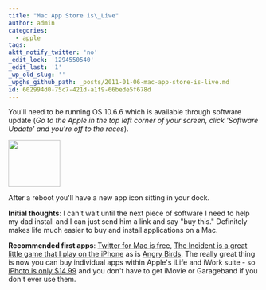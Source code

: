 ```yaml
---
title: "Mac App Store is\_Live"
author: admin
categories:
  - apple
tags: 
aktt_notify_twitter: 'no'
_edit_lock: '1294550540'
_edit_last: '1'
_wp_old_slug: ''
_wpghs_github_path: _posts/2011-01-06-mac-app-store-is-live.md
id: 602994d0-75c7-421d-a1f9-66bede5f678d
---
```

<p>You'll need to be running OS 10.6.6 which is available through software update (<em>Go to the Apple in the top left corner of your screen, click 'Software Update' and you're off to the races</em>).</p>
<p><img src="https://chrisenns.com/wp-content/uploads/2011/01/Appstore-Icon.png" alt="" title="App store Icon" width="104" height="94" class="aligncenter size-full wp-image-19324" /></p>
<p>After a reboot you'll have a new app icon sitting in your dock.</p>
<p><strong>Initial thoughts</strong>: I can't wait until the next piece of software I need to help my dad install and I can just send him a link and say "buy this."  Definitely makes life much easier to buy and install applications on a Mac.</p>
<p><strong>Recommended first apps</strong>: <a href="http://itunes.apple.com/ca/app/twitter/id409789998?mt=12">Twitter for Mac is free</a>, <a href="http://itunes.apple.com/ca/app/the-incident/id408679233?mt=12">The Incident is a great little game that I play on the iPhone</a> as is <a href="http://itunes.apple.com/ca/app/angry-birds/id403961173?mt=12">Angry Birds</a>.  The really great thing is now you can buy individual apps within Apple's iLife and iWork suite - so <a href="http://itunes.apple.com/ca/app/iphoto/id408981381?mt=12">iPhoto is only $14.99</a> and you don't have to get iMovie or Garageband if you don't ever use them.</p>
